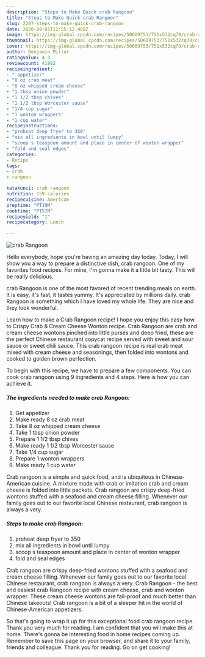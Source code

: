 ```yaml
---
description: "Steps to Make Quick crab Rangoon"
title: "Steps to Make Quick crab Rangoon"
slug: 2207-steps-to-make-quick-crab-rangoon
date: 2020-09-01T12:55:12.480Z
image: https://img-global.cpcdn.com/recipes/50609753/751x532cq70/crab-rangoon-recipe-main-photo.jpg
thumbnail: https://img-global.cpcdn.com/recipes/50609753/751x532cq70/crab-rangoon-recipe-main-photo.jpg
cover: https://img-global.cpcdn.com/recipes/50609753/751x532cq70/crab-rangoon-recipe-main-photo.jpg
author: Benjamin Miller
ratingvalue: 4.3
reviewcount: 41982
recipeingredient:
- " appetizer"
- "8 oz crab meat"
- "8 oz whipped cream cheese"
- "1 tbsp onion powder"
- "1 1/2 tbsp chives"
- "1 1/2 tbsp Worcester sause"
- "1/4 cup sugar"
- "1 wonton wrappers"
- "1 cup water"
recipeinstructions:
- "preheat deep fryer to 350"
- "mix all ingredients in bowl until lumpy"
- "scoop s teaspoon amount and place in center of wonton wrapper"
- "fold and seal edges"
categories:
- Recipe
tags:
- crab
- rangoon

katakunci: crab rangoon 
nutrition: 159 calories
recipecuisine: American
preptime: "PT19M"
cooktime: "PT57M"
recipeyield: "1"
recipecategory: Lunch

---
```



![crab Rangoon](https://img-global.cpcdn.com/recipes/50609753/751x532cq70/crab-rangoon-recipe-main-photo.jpg)

Hello everybody, hope you're having an amazing day today. Today, I will show you a way to prepare a distinctive dish, crab rangoon. One of my favorites food recipes. For mine, I'm gonna make it a little bit tasty. This will be really delicious.

crab Rangoon is one of the most favored of recent trending meals on earth. It is easy, it's fast, it tastes yummy. It's appreciated by millions daily. crab Rangoon is something which I have loved my whole life. They are nice and they look wonderful.

Learn how to make a Crab Rangoon recipe! I hope you enjoy this easy how to Crispy Crab &amp; Cream Cheese Wonton recipe. Crab Rangoon are crab and cream cheese wontons pinched into little purses and deep fried, these are the perfect Chinese restaurant copycat recipe served with sweet and sour sauce or sweet chili sauce. This crab rangoon recipe is real crab meat mixed with cream cheese and seasonings, then folded into wontons and cooked to golden brown perfection.


To begin with this recipe, we have to prepare a few components. You can cook crab rangoon using 9 ingredients and 4 steps. Here is how you can achieve it.

<!--inarticleads1-->

##### The ingredients needed to make crab Rangoon:

1. Get  appetizer
1. Make ready 8 oz crab meat
1. Take 8 oz whipped cream cheese
1. Take 1 tbsp onion powder
1. Prepare 1 1/2 tbsp chives
1. Make ready 1 1/2 tbsp Worcester sause
1. Take 1/4 cup sugar
1. Prepare 1 wonton wrappers
1. Make ready 1 cup water


Crab rangoon is a simple and quick food, and is ubiquitous in Chinese-American cuisine. A mixture made with crab or imitation crab and cream cheese is folded into little packets. Crab rangoon are crispy deep-fried wontons stuffed with a seafood and cream cheese filling. Whenever our family goes out to our favorite local Chinese restaurant, crab rangoon is always a very. 

<!--inarticleads2-->

##### Steps to make crab Rangoon:

1. preheat deep fryer to 350
1. mix all ingredients in bowl until lumpy
1. scoop s teaspoon amount and place in center of wonton wrapper
1. fold and seal edges


Crab rangoon are crispy deep-fried wontons stuffed with a seafood and cream cheese filling. Whenever our family goes out to our favorite local Chinese restaurant, crab rangoon is always a very. Crab Rangoon - the best and easiest crab Rangoon recipe with cream cheese, crab and wonton wrapper. These cream cheese wontons are fail-proof and much better than Chinese takeouts! Crab rangoon is a bit of a sleeper hit in the world of Chinese-American appetizers. 

So that's going to wrap it up for this exceptional food crab rangoon recipe. Thank you very much for reading. I am confident that you will make this at home. There's gonna be interesting food in home recipes coming up. Remember to save this page on your browser, and share it to your family, friends and colleague. Thank you for reading. Go on get cooking!
